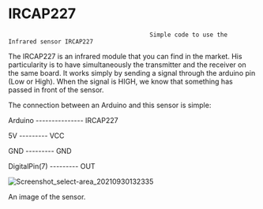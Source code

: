 # IRCAP227
                                            Simple code to use the Infrared sensor IRCAP227

The IRCAP227 is an infrared module that you can find in the market. His particularity is to have simultaneously the transmitter and the receiver on the same board. It works simply by sending a signal through the arduino pin (Low or High). When the signal is HIGH, we know that something has passed in front of the sensor.


The connection between an Arduino and this sensor is simple:

Arduino               ---------------         IRCAP227

5V                       ---------               VCC

GND                      ---------               GND

DigitalPin(7)            ---------               OUT



![Screenshot_select-area_20210930132335](https://user-images.githubusercontent.com/71699176/135455237-b2b79de3-3a08-4b9f-9d2d-c107a78068c6.png)

An image of the sensor.
